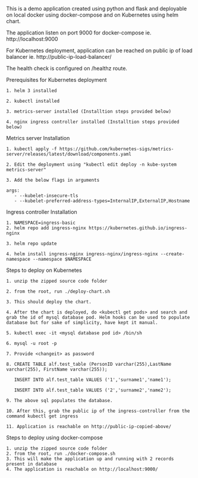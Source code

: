 This is a demo application created using python and flask and deployable on local docker using docker-compose and on Kubernetes using helm chart.

The application listen on port 9000 for docker-compose ie. http://localhost:9000

For Kubernetes deployment, application can be reached on public ip of load balancer ie. http://public-ip-load-balancer/

The health check is configured on /healthz route.

Prerequisites for Kubernetes deployment

    1. helm 3 installed
    
    2. kubectl installed
    
    3. metrics-server installed (Installtion steps provided below)
    
    4. nginx ingress controller installed (Installtion steps provided below)

Metrics server Installation

    1. kubectl apply -f https://github.com/kubernetes-sigs/metrics-server/releases/latest/download/components.yaml
    
    2. Edit the deployment using "kubectl edit deploy -n kube-system metrics-server"
    
    3. Add the below flags in arguments
    
    args:
       - --kubelet-insecure-tls
       - --kubelet-preferred-address-types=InternalIP,ExternalIP,Hostname

Ingress controller Installation

    1. NAMESPACE=ingress-basic
    2. helm repo add ingress-nginx https://kubernetes.github.io/ingress-nginx
    
    3. helm repo update
    
    4. helm install ingress-nginx ingress-nginx/ingress-nginx --create-namespace --namespace $NAMESPACE


Steps to deploy on Kubernetes

    1. unzip the zipped source code folder
    
    2. from the root, run ./deploy-chart.sh
    
    3. This should deploy the chart.
    
    4. After the chart is deployed, do <kubectl get pods> and search and grab the id of mysql database pod. Helm hooks can be used to populate database but for sake of simplicity, have kept it manual.
    
    5. kubectl exec -it <mysql database pod id> /bin/sh
    
    6. mysql -u root -p
    
    7. Provide <changeit> as password
    
    8. CREATE TABLE alf.test_table (PersonID varchar(255),LastName varchar(255), FirstName varchar(255));
    
       INSERT INTO alf.test_table VALUES ('1','surname1','name1');
       
       INSERT INTO alf.test_table VALUES ('2','surname2','name2');
       
    9. The above sql populates the database.
    
    10. After this, grab the public ip of the ingress-controller from the command kubectl get ingress
    
    11. Application is reachable on http://public-ip-copied-above/

Steps to deploy using docker-compose

    1. unzip the zipped source code folder
    2. from the root, run ./docker-compose.sh
    3. This will make the application up and running with 2 records present in database
    4. The application is reachable on http://localhost:9000/

